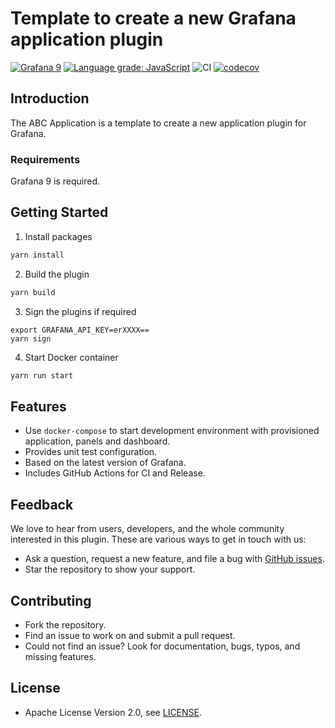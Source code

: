 # Template to create a new Grafana application plugin

[![Grafana 9](https://img.shields.io/badge/Grafana-9-orange)](https://www.grafana.com)
[![Language grade: JavaScript](https://img.shields.io/lgtm/grade/javascript/g/VolkovLabs/volkovlabs-abc-app.svg?logo=lgtm&logoWidth=18)](https://lgtm.com/projects/g/VolkovLabs/volkovlabs-abc-app/context:javascript)
![CI](https://github.com/volkovlabs/volkovlabs-abc-app/workflows/CI/badge.svg)
[![codecov](https://codecov.io/gh/VolkovLabs/volkovlabs-abc-app/branch/main/graph/badge.svg?token=2W9VR0PG5N)](https://codecov.io/gh/VolkovLabs/volkovlabs-abc-app)

## Introduction

The ABC Application is a template to create a new application plugin for Grafana.

### Requirements

Grafana 9 is required.

## Getting Started

1. Install packages

```bash
yarn install
```

2. Build the plugin

```bash
yarn build
```

3. Sign the plugins if required

```
export GRAFANA_API_KEY=erXXXX==
yarn sign
```

4. Start Docker container

```bash
yarn run start
```

## Features

- Use `docker-compose` to start development environment with provisioned application, panels and dashboard.
- Provides unit test configuration.
- Based on the latest version of Grafana.
- Includes GitHub Actions for CI and Release.

## Feedback

We love to hear from users, developers, and the whole community interested in this plugin. These are various ways to get in touch with us:

- Ask a question, request a new feature, and file a bug with [GitHub issues](https://github.com/volkovlabs/volkovlabs-abc-app/issues/new/choose).
- Star the repository to show your support.

## Contributing

- Fork the repository.
- Find an issue to work on and submit a pull request.
- Could not find an issue? Look for documentation, bugs, typos, and missing features.

## License

- Apache License Version 2.0, see [LICENSE](https://github.com/volkovlabs/volkovlabs-abc-app/blob/main/LICENSE).
